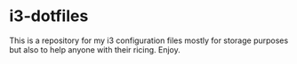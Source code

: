 # i3-dotfiles
This is a repository for my i3 configuration files mostly for storage purposes but also to help anyone with their ricing. Enjoy.
